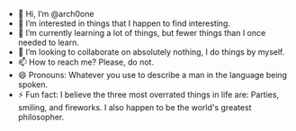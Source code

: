 - 👋 Hi, I’m @arch0one
- 👀 I’m interested in things that I happen to find interesting.
- 🌱 I’m currently learning a lot of things, but fewer things than I once needed to learn.
- 💞️ I’m looking to collaborate on absolutely nothing, I do things by myself.
- 📫 How to reach me? Please, do not.
- 😄 Pronouns: Whatever you use to describe a man in the language being spoken.
- ⚡ Fun fact: I believe the three most overrated things in life are: Parties, smiling, and fireworks. I also happen to be the world's greatest philosopher.

<!---
arch0one/arch0one is a ✨ special ✨ repository because its `README.md` (this file) appears on your GitHub profile.
You can click the Preview link to take a look at your changes.
--->
